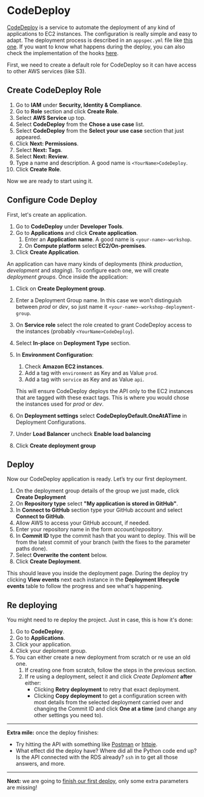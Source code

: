 # CodeDeploy

[CodeDeploy](http://docs.aws.amazon.com/codedeploy/latest/userguide/welcome.html) is a service to automate the deployment of any kind of applications to EC2 instances. The configuration is really simple and easy to adapt. The deployment process is described in an `appspec.yml` file like [this one](/appspec.yml). If you want to know what happens during the deploy, you can also check the implementation of the hooks [here](/infrastructure/aws/codedeploy).

First, we need to create a default role for CodeDeploy so it can have access to other AWS services (like S3).

## Create CodeDeploy Role
1. Go to **IAM** under **Security, Identity & Compliance**.
2. Go to **Role** section and click **Create Role**.
3. Select **AWS Service** up top.
4. Select **CodeDeploy** from the **Chose a use case** list.
5. Select **CodeDeploy** from the **Select your use case** section that just appeared.
6. Click **Next: Permissions**.
7. Select **Next: Tags**.
8. Select **Next: Review**.
9. Type a name and description. A good name is `<YourName>CodeDeploy`.
10. Click **Create Role**.

Now we are ready to start using it.

##  Configure Code Deploy
First, let's create an application.
1. Go to **CodeDeploy** under **Developer Tools**.
2. Go to **Applications** and click **Create application**.
   1. Enter an **Application name**. A good name is `<your-name>-workshop`.
   2. On **Compute platform** select **EC2/On-premises**.
3. Click **Create Application**.

An application can have many kinds of deployments (think _production_, _development_ and _staging_). To configure each one, we will create _deployment groups_. Once inside the application:
1. Click on **Create Deployment group**.
2. Enter a Deployment Group name. In this case we won't distinguish between _prod_ or _dev_, so just name it `<your-name>-workshop-deployment-group`.
3. On **Service role** select the role created to grant CodeDeploy access to the instances (probably `<YourName>CodeDeploy`).
4. Select **In-place** on **Deployment Type** section.
5. In **Environment Configuration**:
   1. Check **Amazon EC2 instances**.
   2. Add a tag with `environment` as Key and as Value `prod`.
   3. Add a tag with `service` as Key and as Value `api`.

    This will ensure CodeDeploy deploys the API only to the EC2 instances that are tagged with these exact tags. This is where you would chose the instances used for _prod_ or _dev_.
6. On **Deployment settings** select **CodeDeployDefault.OneAtATime** in Deployment Configurations.
7. Under **Load Balancer** uncheck **Enable load balancing**
8. Click **Create deployment group**

## Deploy
Now our CodeDeploy application is ready. Let’s try our first deployment.

1. On the deployment group details of the group we just made, click **Create Deployment**
2. On **Repository type** select **"My application is stored in GitHub"**.
3. In **Connect to GitHub** section type your GitHub account and select **Connect to GitHub**.
4. Allow AWS to access your GitHub account, if needed.
5. Enter your repository name in the form _account/repository_.
6. In **Commit ID** type the commit hash that you want to deploy. This will be from the latest commit of your branch (with the fixes to the parameter paths done).
7. Select **Overwrite the content** below.
8. Click **Create Deployment**.

This should leave you inside the deployment page. During the deploy try clicking **View events** next each instance in the **Deployment lifecycle events** table to follow the progress and see what's happening.

## Re deploying
You might need to re deploy the project. Just in case, this is how it's done:

1. Go to **CodeDeploy**.
2. Go to **Applications**.
3. Click your application.
4. Click your deploment group.
5. You can either create a new deployment from scratch or re use an old one.
   1. If creating one from scratch, follow the steps in the previous section.
   2. If re using a deployment, select it and click _Create Deploment_ **after** either:
      - Clicking **Retry deployment** to retry that exact deployment.
      - Clicking **Copy deployment** to get a configuration screen with most details from the selected deployment carried over and changing the Commit ID and click **One at a time** (and change any other settings you need to).

---
**Extra mile:** once the deploy finishes:

- Try hitting the API with something like [Postman](https://www.getpostman.com/) or [httpie](https://httpie.org/).
- What effect did the deploy have? Where did all the Python code end up? Is the API connected with the RDS already? `ssh` in to get all those answers, and more.

---
**Next:** we are going to [finish our first deploy](/workshop/s3-web-ec2-api-rds/05-finishing-up.md), only some extra parameters are missing!
